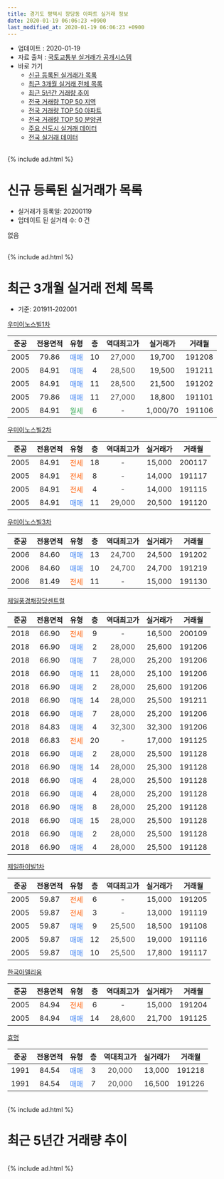 ```yaml
---
title: 경기도 평택시 장당동 아파트 실거래 정보
date: 2020-01-19 06:06:23 +0900
last_modified_at: 2020-01-19 06:06:23 +0900
---
```


* 업데이트 : 2020-01-19
* 자료 출처 : [국토교통부 실거래가 공개시스템](http://rt.molit.go.kr)
* 바로 가기
    * [신규 등록된 실거래가 목록](#신규-등록된-실거래가-목록)
    * [최근 3개월 실거래 전체 목록](#최근-3개월-실거래-전체-목록)
    * [최근 5년간 거래량 추이](#최근-5년간-거래량-추이)
    * [전국 거래량 TOP 50 지역](https://apt-info.github.io/apt-trade-info/최근-3개월-전국에서-가장-거래가-많이-발생한-지역)
    * [전국 거래량 TOP 50 아파트](https://apt-info.github.io/apt-trade-info/최근-3개월-전국에서-가장-거래가-많이-발생한-아파트)
    * [전국 거래량 TOP 50 분양권](https://apt-info.github.io/apt-trade-info/최근-3개월-전국에서-가장-거래가-많이-발생한-분양권)
    * [주요 신도시 실거래 데이터](https://apt-info.github.io/apt-trade-info/주요-신도시)
    * [전국 실거래 데이터](https://apt-info.github.io/apt-trade-info/전국)
<br>
{% include ad.html %}
<br>

# 신규 등록된 실거래가 목록
* 실거래가 등록일: 20200119
* 업데이트 된 실거래 수: 0 건

없음

<br>
{% include ad.html %}
<br>

# 최근 3개월 실거래 전체 목록
* 기준: 201911-202001


[우미이노스빌1차](https://search.naver.com/search.naver?query=%EA%B2%BD%EA%B8%B0%EB%8F%84+%ED%8F%89%ED%83%9D%EC%8B%9C+%EC%9E%A5%EB%8B%B9%EB%8F%99+%EC%9A%B0%EB%AF%B8%EC%9D%B4%EB%85%B8%EC%8A%A4%EB%B9%8C1%EC%B0%A8)

|준공|전용면적|유형|층|역대최고가|실거래가|거래월|
|:---:|:---:|:---:|:---:|:---:|:---:|:---:|
|2005|79.86|<span style="color:#4285f3">매매</span>|10|<span style="color:#444444">27,000</span>|19,700|191208|
|2005|84.91|<span style="color:#4285f3">매매</span>|4|<span style="color:#444444">28,500</span>|19,500|191211|
|2005|84.91|<span style="color:#4285f3">매매</span>|11|<span style="color:#444444">28,500</span>|21,500|191202|
|2005|79.86|<span style="color:#4285f3">매매</span>|11|<span style="color:#444444">27,000</span>|18,800|191101|
|2005|84.91|<span style="color:#34a853">월세</span>|6|<span style="color:#444444">-</span>|1,000/70|191106|

[우미이노스빌2차](https://search.naver.com/search.naver?query=%EA%B2%BD%EA%B8%B0%EB%8F%84+%ED%8F%89%ED%83%9D%EC%8B%9C+%EC%9E%A5%EB%8B%B9%EB%8F%99+%EC%9A%B0%EB%AF%B8%EC%9D%B4%EB%85%B8%EC%8A%A4%EB%B9%8C2%EC%B0%A8)

|준공|전용면적|유형|층|역대최고가|실거래가|거래월|
|:---:|:---:|:---:|:---:|:---:|:---:|:---:|
|2005|84.91|<span style="color:#ff5a00">전세</span>|18|<span style="color:#444444">-</span>|15,000|200117|
|2005|84.91|<span style="color:#ff5a00">전세</span>|8|<span style="color:#444444">-</span>|14,000|191117|
|2005|84.91|<span style="color:#ff5a00">전세</span>|4|<span style="color:#444444">-</span>|14,000|191115|
|2005|84.91|<span style="color:#4285f3">매매</span>|11|<span style="color:#444444">29,000</span>|20,500|191120|

[우미이노스빌3차](https://search.naver.com/search.naver?query=%EA%B2%BD%EA%B8%B0%EB%8F%84+%ED%8F%89%ED%83%9D%EC%8B%9C+%EC%9E%A5%EB%8B%B9%EB%8F%99+%EC%9A%B0%EB%AF%B8%EC%9D%B4%EB%85%B8%EC%8A%A4%EB%B9%8C3%EC%B0%A8)

|준공|전용면적|유형|층|역대최고가|실거래가|거래월|
|:---:|:---:|:---:|:---:|:---:|:---:|:---:|
|2006|84.60|<span style="color:#4285f3">매매</span>|13|<span style="color:#444444">24,700</span>|24,500|191202|
|2006|84.60|<span style="color:#4285f3">매매</span>|10|<span style="color:#444444">24,700</span>|24,700|191219|
|2006|81.49|<span style="color:#ff5a00">전세</span>|11|<span style="color:#444444">-</span>|15,000|191130|

[제일풍경채장당센트럴](https://search.naver.com/search.naver?query=%EA%B2%BD%EA%B8%B0%EB%8F%84+%ED%8F%89%ED%83%9D%EC%8B%9C+%EC%9E%A5%EB%8B%B9%EB%8F%99+%EC%A0%9C%EC%9D%BC%ED%92%8D%EA%B2%BD%EC%B1%84%EC%9E%A5%EB%8B%B9%EC%84%BC%ED%8A%B8%EB%9F%B4)

|준공|전용면적|유형|층|역대최고가|실거래가|거래월|
|:---:|:---:|:---:|:---:|:---:|:---:|:---:|
|2018|66.90|<span style="color:#ff5a00">전세</span>|9|<span style="color:#444444">-</span>|16,500|200109|
|2018|66.90|<span style="color:#4285f3">매매</span>|2|<span style="color:#444444">28,000</span>|25,600|191206|
|2018|66.90|<span style="color:#4285f3">매매</span>|7|<span style="color:#444444">28,000</span>|25,200|191206|
|2018|66.90|<span style="color:#4285f3">매매</span>|11|<span style="color:#444444">28,000</span>|25,100|191206|
|2018|66.90|<span style="color:#4285f3">매매</span>|2|<span style="color:#444444">28,000</span>|25,600|191206|
|2018|66.90|<span style="color:#4285f3">매매</span>|14|<span style="color:#444444">28,000</span>|25,500|191211|
|2018|66.90|<span style="color:#4285f3">매매</span>|7|<span style="color:#444444">28,000</span>|25,200|191206|
|2018|84.83|<span style="color:#4285f3">매매</span>|4|<span style="color:#444444">32,300</span>|32,300|191206|
|2018|66.83|<span style="color:#ff5a00">전세</span>|20|<span style="color:#444444">-</span>|17,000|191125|
|2018|66.90|<span style="color:#4285f3">매매</span>|2|<span style="color:#444444">28,000</span>|25,500|191128|
|2018|66.90|<span style="color:#4285f3">매매</span>|14|<span style="color:#444444">28,000</span>|25,300|191128|
|2018|66.90|<span style="color:#4285f3">매매</span>|4|<span style="color:#444444">28,000</span>|25,500|191128|
|2018|66.90|<span style="color:#4285f3">매매</span>|4|<span style="color:#444444">28,000</span>|25,200|191128|
|2018|66.90|<span style="color:#4285f3">매매</span>|8|<span style="color:#444444">28,000</span>|25,200|191128|
|2018|66.90|<span style="color:#4285f3">매매</span>|15|<span style="color:#444444">28,000</span>|25,500|191128|
|2018|66.90|<span style="color:#4285f3">매매</span>|2|<span style="color:#444444">28,000</span>|25,500|191128|
|2018|66.90|<span style="color:#4285f3">매매</span>|4|<span style="color:#444444">28,000</span>|25,500|191128|

[제일하이빌1차](https://search.naver.com/search.naver?query=%EA%B2%BD%EA%B8%B0%EB%8F%84+%ED%8F%89%ED%83%9D%EC%8B%9C+%EC%9E%A5%EB%8B%B9%EB%8F%99+%EC%A0%9C%EC%9D%BC%ED%95%98%EC%9D%B4%EB%B9%8C1%EC%B0%A8)

|준공|전용면적|유형|층|역대최고가|실거래가|거래월|
|:---:|:---:|:---:|:---:|:---:|:---:|:---:|
|2005|59.87|<span style="color:#ff5a00">전세</span>|6|<span style="color:#444444">-</span>|15,000|191205|
|2005|59.87|<span style="color:#ff5a00">전세</span>|3|<span style="color:#444444">-</span>|13,000|191119|
|2005|59.87|<span style="color:#4285f3">매매</span>|9|<span style="color:#444444">25,500</span>|18,500|191108|
|2005|59.87|<span style="color:#4285f3">매매</span>|12|<span style="color:#444444">25,500</span>|19,000|191116|
|2005|59.87|<span style="color:#4285f3">매매</span>|10|<span style="color:#444444">25,500</span>|17,800|191117|

[한국아델리움](https://search.naver.com/search.naver?query=%EA%B2%BD%EA%B8%B0%EB%8F%84+%ED%8F%89%ED%83%9D%EC%8B%9C+%EC%9E%A5%EB%8B%B9%EB%8F%99+%ED%95%9C%EA%B5%AD%EC%95%84%EB%8D%B8%EB%A6%AC%EC%9B%80)

|준공|전용면적|유형|층|역대최고가|실거래가|거래월|
|:---:|:---:|:---:|:---:|:---:|:---:|:---:|
|2005|84.94|<span style="color:#ff5a00">전세</span>|6|<span style="color:#444444">-</span>|15,000|191204|
|2005|84.94|<span style="color:#4285f3">매매</span>|14|<span style="color:#444444">28,600</span>|21,700|191125|

[효명](https://search.naver.com/search.naver?query=%EA%B2%BD%EA%B8%B0%EB%8F%84+%ED%8F%89%ED%83%9D%EC%8B%9C+%EC%9E%A5%EB%8B%B9%EB%8F%99+%ED%9A%A8%EB%AA%85)

|준공|전용면적|유형|층|역대최고가|실거래가|거래월|
|:---:|:---:|:---:|:---:|:---:|:---:|:---:|
|1991|84.54|<span style="color:#4285f3">매매</span>|3|<span style="color:#444444">20,000</span>|13,000|191218|
|1991|84.54|<span style="color:#4285f3">매매</span>|7|<span style="color:#444444">20,000</span>|16,500|191226|


<br>
{% include ad.html %}
<br>

# 최근 5년간 거래량 추이


<div style="width:100%;">
    <canvas id="deal_progress" height="200"></canvas>
</div>

<script>
new Chart(document.getElementById("deal_progress"), {
    type: 'line',
    data: {
        labels: ['201501','201502','201503','201504','201505','201506','201507','201508','201509','201510','201511','201512','201601','201602','201603','201604','201605','201606','201607','201608','201609','201610','201611','201612','201701','201702','201703','201704','201705','201706','201707','201708','201709','201710','201711','201712','201801','201802','201803','201804','201805','201806','201807','201808','201809','201810','201811','201812','201901','201902','201903','201904','201905','201906','201907','201908','201909','201910','201911','201912','202001'],
        datasets: [{
            label: '매매',
            pointRadius: 1,
            data: [24, 16, 34, 28, 30, 17, 23, 15, 19, 10, 14, 5, 15, 10, 16, 13, 14, 14, 19, 19, 11, 13, 11, 17, 11, 8, 18, 23, 15, 11, 7, 16, 13, 9, 4, 6, 9, 13, 25, 16, 20, 16, 10, 15, 10, 14, 5, 3, 7, 6, 2, 7, 10, 10, 7, 5, 5, 13, 14, 14, 0],
            borderColor: "rgba(255, 201, 14, 1)",
            backgroundColor: "rgba(255, 201, 14, 0.5)",
            fill: false,
            lineTension: 0
        },{
            label: '전월세',
            pointRadius: 1,
            data: [12, 15, 25, 19, 12, 11, 12, 14, 10, 14, 4, 9, 14, 7, 11, 10, 3, 7, 7, 4, 7, 9, 6, 7, 10, 9, 15, 13, 7, 7, 9, 6, 10, 6, 6, 3, 9, 16, 17, 22, 27, 16, 14, 15, 9, 11, 5, 7, 17, 6, 12, 17, 8, 6, 18, 14, 15, 11, 6, 2, 2],
            borderColor: "rgba(0, 141, 185, 1)",
            backgroundColor: "rgba(0, 141, 185, 0.5)",
            fill: false,
            lineTension: 0
        }
        ]
    },
    options: {
        responsive: true,
        title: {
            display: false
        },
        tooltips: {
            mode: 'index',
            intersect: false
        },
        hover: {
            mode: 'nearest',
            intersect: true
        },
        scales: {
            xAxes: [{
                display: true,
                scaleLabel: {
                    display: true,
                    labelString: '년/월'
                }
            }],
            yAxes: [{
                display: true,
                ticks: {
                    suggestedMin: 0,
                },
                scaleLabel: {
                    display: true,
                    labelString: '실거래 수'
                }
            }]
        }
    }
});

</script>


<br>
{% include ad.html %}
<br>

